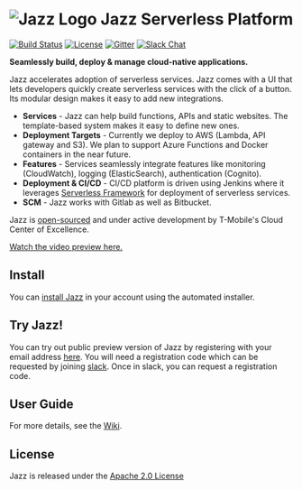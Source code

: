 #  ![Jazz Logo](misc/logo.png) Jazz Serverless Platform 

[![Build Status](https://travis-ci.org/tmobile/jazz.svg?branch=master)](https://travis-ci.org/tmobile/jazz)
[![License](https://img.shields.io/badge/License-Apache%202.0-yellowgreen.svg)](https://github.com/tmobile/jazz/blob/master/LICENSE)
[![Gitter](https://img.shields.io/gitter/room/badges/shields.svg)](https://gitter.im/TMO-OSS/Jazz)
[![Slack Chat](https://img.shields.io/badge/Chat-Slack-ff69b4.svg)](https://tmo-oss-getinvite.herokuapp.com/)

**Seamlessly build, deploy & manage cloud-native applications.**

Jazz accelerates adoption of serverless services. Jazz comes with a UI that lets developers quickly create serverless services with the click of a button. Its modular design makes it easy to add new integrations.

* **Services** - Jazz can help build functions, APIs and static websites. The template-based system makes it easy to define new ones.
* **Deployment Targets** - Currently we deploy to AWS (Lambda, API gateway and S3). We plan to support Azure Functions and Docker containers in the near future.
* **Features** - Services seamlessly integrate features like monitoring (CloudWatch), logging (ElasticSearch), authentication (Cognito).
* **Deployment & CI/CD** - CI/CD platform is driven using Jenkins where it leverages [Serverless Framework](http://www.serverless.com) for deployment of serverless services.
* **SCM** - Jazz works with Gitlab as well as Bitbucket.


Jazz is [open-sourced](http://opensource.t-mobile.com) and under active development by T-Mobile's Cloud Center of Excellence.

[Watch the video preview here.](https://www.youtube.com/watch?v=6Kp1yxMjn1k)

## Install

You can [install Jazz](https://github.com/tmobile/jazz-installer) in your account using the automated installer.

## Try Jazz!
You can try out public preview version of Jazz by registering with your email address [here](http://try.tmo-jazz.net). You will need a registration code which can be requested by joining [slack](https://tmo-oss-getinvite.herokuapp.com/). Once in slack, you can request a registration code.

## User Guide

For more details, see the [Wiki](https://github.com/tmobile/jazz/wiki).

## License

Jazz is released under the [Apache 2.0 License](https://github.com/tmobile/jazz/blob/master/LICENSE)
